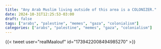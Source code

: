 ```yaml
---
title: "Any Arab Muslim living outside of this area is a COLONIZER."
date: 2024-10-31T12:25:53-03:00
draft: false
tags: ["arabs", "palestine", "memes", "gaza", "colonialism"]
categories: ["arabs", "palestine", "memes", "gaza", "colonialism"]
---
```


{{< tweet user="realMaalouf" id="1739422008494985270" >}}
